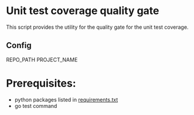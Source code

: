 # Unit test coverage quality gate

This script provides the utility for the quality gate for the unit test coverage.

## Config
REPO_PATH
PROJECT_NAME

# Prerequisites:
 - python packages listed in [requirements.txt](./requirements.txt)
 - go test command
 